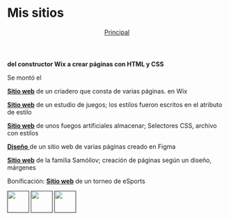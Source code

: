 <html>
 <body>
 <h1>Mis sitios</h1>
 <link="hoja de estilo" href="estilo.css"/>
 <header>
    <principal>
 <a class="link-header" href="index.html">Principal</a>
 </header>
 <p class="text-big"><b>del constructor Wix a crear páginas con HTML y CSS</b></p>
 Se montó el <p><a class="link-text" href="https://asmartinel.wixsite.com/bigcatsite/"><b>Sitio web</b></a> de un criadero que consta de varias páginas. en Wix</p>
 <p><a class="link-text" href="https://translations-algo.github.io/gameLab.html"><b>Sitio web</b></a> de un estudio de juegos; los estilos fueron escritos en el atributo de estilo</p>
 <p><a class="link-text" href="https://translations-algo.github.io/ws-eng-m4l4/"><b>Sitio web</b></a> de unos fuegos artificiales almacenar; Selectores CSS, archivo con estilos</p>
 <p><a class="link-text" href="https://www.figma.com/file/IPijLWHOj5PtZhxP4aHCEx/M5L4-Project?node-id=0%3A1"><b>Diseño</b> </a> de un sitio web de varias páginas creado en Figma</p>
 <p><a class="link-text" href="https://translations-algo.github.io/ws-eng-m5l4-1/"><b>Sitio web</b></a> de la familia Samóilov; creación de páginas según un diseño, márgenes</p>
 <p>Bonificación: <a class="link-text" href="https://translations-algo.github.io/wc-eng-m4l3/"><b>Sitio web</b></a> de un torneo de eSports</p>
 </principal>
 <footer>
 <a class="social" href=""><img src="/uploads/2021/04/social1_0_1618254571.png" width="50px" height="50px"/></a>
 <a class="social" href=""><img src="/uploads/2021/04/Group%201_0_1618254571.png" width="50px" height="50px"/></a>
 <a class="social" href=""><img src="/uploads/2021/04/social3_0_1618254571.png" width="50px" height="50px"/></a>
 </footer>
    </body>
 
</html>
